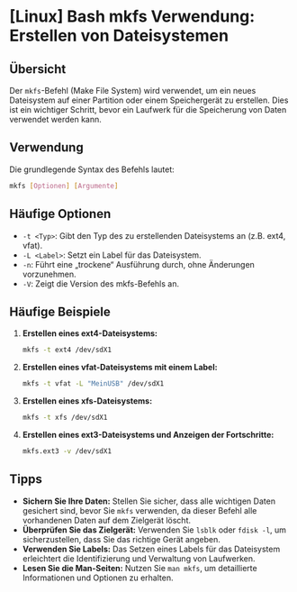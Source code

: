 # [Linux] Bash mkfs Verwendung: Erstellen von Dateisystemen

## Übersicht
Der `mkfs`-Befehl (Make File System) wird verwendet, um ein neues Dateisystem auf einer Partition oder einem Speichergerät zu erstellen. Dies ist ein wichtiger Schritt, bevor ein Laufwerk für die Speicherung von Daten verwendet werden kann.

## Verwendung
Die grundlegende Syntax des Befehls lautet:

```bash
mkfs [Optionen] [Argumente]
```

## Häufige Optionen
- `-t <Typ>`: Gibt den Typ des zu erstellenden Dateisystems an (z.B. ext4, vfat).
- `-L <Label>`: Setzt ein Label für das Dateisystem.
- `-n`: Führt eine „trockene“ Ausführung durch, ohne Änderungen vorzunehmen.
- `-V`: Zeigt die Version des mkfs-Befehls an.

## Häufige Beispiele
1. **Erstellen eines ext4-Dateisystems:**
   ```bash
   mkfs -t ext4 /dev/sdX1
   ```

2. **Erstellen eines vfat-Dateisystems mit einem Label:**
   ```bash
   mkfs -t vfat -L "MeinUSB" /dev/sdX1
   ```

3. **Erstellen eines xfs-Dateisystems:**
   ```bash
   mkfs -t xfs /dev/sdX1
   ```

4. **Erstellen eines ext3-Dateisystems und Anzeigen der Fortschritte:**
   ```bash
   mkfs.ext3 -v /dev/sdX1
   ```

## Tipps
- **Sichern Sie Ihre Daten:** Stellen Sie sicher, dass alle wichtigen Daten gesichert sind, bevor Sie `mkfs` verwenden, da dieser Befehl alle vorhandenen Daten auf dem Zielgerät löscht.
- **Überprüfen Sie das Zielgerät:** Verwenden Sie `lsblk` oder `fdisk -l`, um sicherzustellen, dass Sie das richtige Gerät angeben.
- **Verwenden Sie Labels:** Das Setzen eines Labels für das Dateisystem erleichtert die Identifizierung und Verwaltung von Laufwerken.
- **Lesen Sie die Man-Seiten:** Nutzen Sie `man mkfs`, um detaillierte Informationen und Optionen zu erhalten.